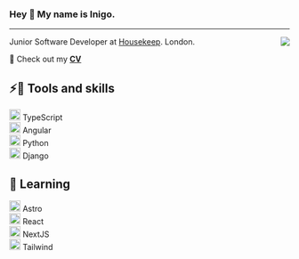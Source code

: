 ### Hey 👋 My name is Inigo.
---
<img align="right" src='https://github-readme-stats.vercel.app/api?username=Inimesh&show_icons=true&theme=transparent'/>
Junior Software Developer at <a href="https://housekeep.com/">Housekeep</a>.  
London.  

📄 Check out my [**CV**](https://github.com/Inimesh/CV)  
  
⚡️🔧 Tools and skills
---
<img height='20' width='20' src="https://cdn.simpleicons.org/typescript/3178C6" /> TypeScript  
<img height='20' width='20' src="https://cdn.simpleicons.org/angular/DD0031" /> Angular  
<img height='20' width='20' src="https://cdn.simpleicons.org/python/3776AB" /> Python  
<img height='20' width='20' src="https://cdn.simpleicons.org/django/092E20" /> Django   

🧠 Learning 
---
<img height='20' width='20' src="https://cdn.simpleicons.org/astro/FF5D01" /> Astro  
<img height='20' width='20' src="https://cdn.simpleicons.org/react/61DAFB" /> React  
<img height='20' width='20' src="https://cdn.simpleicons.org/nextdotjs/000000" /> NextJS  
<img height='20' width='20' src="https://cdn.simpleicons.org/tailwindcss/06B6D4" /> Tailwind  





